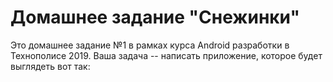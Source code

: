 # Домашнее задание "Снежинки"

Это домашнее задание №1 в рамках курса Android разработки в Технополисе 2019.
Ваша задача -- написать приложение, которое будет выглядеть вот так:


